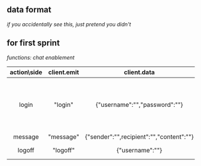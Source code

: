 ## data format
*if you accidentally see this, just pretend you didn't*

## for first sprint
*functions: chat enablement*

|action\side|client.emit|client.data|server.emit|server.data|
|:-------------:|:-------------:|:-------------:|:-------------:|:-------------:|
|login|"login"|{"username":"","password":""}|"onlogin"|#to everyone#<br> {'userLogin':{'action':'login','userList':{}}} <br><br> #to user#<br> {"status":"granted"} or {"status":"forbidden"}|
|message|"message"|{"sender":"",recipient":"","content":""}|"onmessage"|{"content":"","sender":"","time":""}|
|logoff|"logoff"|{"username":""}|"onlogoff"|#boradcast to everyone# {"action":"logoff","username":""}|
